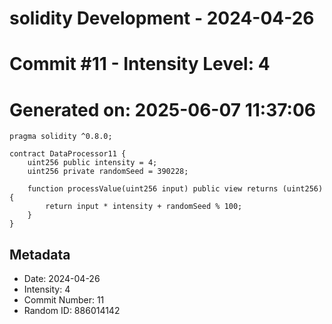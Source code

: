 ﻿# solidity Development - 2024-04-26
# Commit #11 - Intensity Level: 4
# Generated on: 2025-06-07 11:37:06
```solidity
pragma solidity ^0.8.0;

contract DataProcessor11 {
    uint256 public intensity = 4;
    uint256 private randomSeed = 390228;

    function processValue(uint256 input) public view returns (uint256) {
        return input * intensity + randomSeed % 100;
    }
}
```
## Metadata
- Date: 2024-04-26
- Intensity: 4
- Commit Number: 11
- Random ID: 886014142
